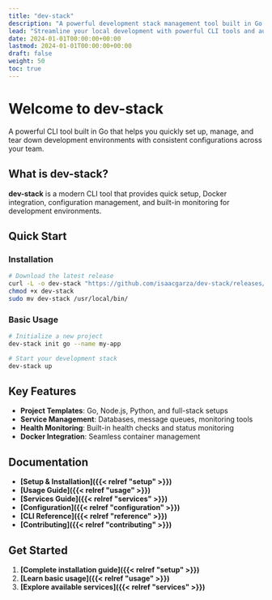 ```yaml
---
title: "dev-stack"
description: "A powerful development stack management tool built in Go for streamlined local development automation"
lead: "Streamline your local development with powerful CLI tools and automated service management"
date: 2024-01-01T00:00:00+00:00
lastmod: 2024-01-01T00:00:00+00:00
draft: false
weight: 50
toc: true
---
```


# Welcome to dev-stack

A powerful CLI tool built in Go that helps you quickly set up, manage, and tear down development environments with consistent configurations across your team.

## What is dev-stack?

**dev-stack** is a modern CLI tool that provides quick setup, Docker integration, configuration management, and built-in monitoring for development environments.

## Quick Start

### Installation

```bash
# Download the latest release
curl -L -o dev-stack "https://github.com/isaacgarza/dev-stack/releases/latest/download/dev-stack-$(uname -s | tr '[:upper:]' '[:lower:]')-$(uname -m)"
chmod +x dev-stack
sudo mv dev-stack /usr/local/bin/
```

### Basic Usage

```bash
# Initialize a new project
dev-stack init go --name my-app

# Start your development stack
dev-stack up
```

## Key Features

- **Project Templates**: Go, Node.js, Python, and full-stack setups
- **Service Management**: Databases, message queues, monitoring tools
- **Health Monitoring**: Built-in health checks and status monitoring
- **Docker Integration**: Seamless container management

## Documentation

- **[Setup & Installation]({{< relref "setup" >}})**
- **[Usage Guide]({{< relref "usage" >}})**
- **[Services Guide]({{< relref "services" >}})**
- **[Configuration]({{< relref "configuration" >}})**
- **[CLI Reference]({{< relref "reference" >}})**
- **[Contributing]({{< relref "contributing" >}})**

## Get Started

1. **[Complete installation guide]({{< relref "setup" >}})**
2. **[Learn basic usage]({{< relref "usage" >}})**
3. **[Explore available services]({{< relref "services" >}})**
